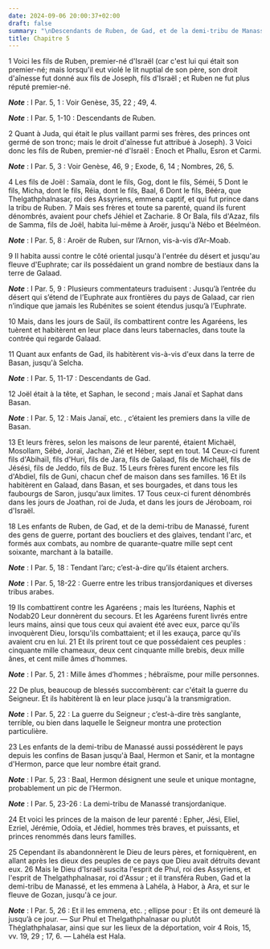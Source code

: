 ```yaml
---
date: 2024-09-06 20:00:37+02:00
draft: false
summary: "\nDescendants de Ruben, de Gad, et de la demi-tribu de Manass\xE9.\n"
title: Chapitre 5
---
```





1 Voici les fils de Ruben, premier-né d'Israël (car c'est lui qui était son premier-né; mais lorsqu'il eut violé le lit nuptial de son père, son droit d'aînesse fut donné aux fils de Joseph, fils d'Israël ; et Ruben ne fut plus réputé premier-né.

***Note*** :  I Par. 5, 1 : Voir Genèse, 35, 22 ; 49, 4.

***Note*** :  I Par. 5, 1-10 : Descendants de Ruben.

2 Quant à Juda, qui était le plus vaillant parmi ses frères, des princes ont germé de son tronc; mais le droit d'aînesse fut attribué à Joseph). 3 Voici donc les fils de Ruben, premier-né d'Israël : Enoch et Phallu, Esron et Carmi.

***Note*** :  I Par. 5, 3 : Voir Genèse, 46, 9 ; Exode, 6, 14 ; Nombres, 26, 5.


4 Les fils de Joël : Samaïa, dont le fils, Gog, dont le fils, Séméi, 5 Dont le fils, Micha, dont le fils, Réia, dont le fils, Baal, 6 Dont le fils, Bééra, que Thelgathphalnasar, roi des Assyriens, emmena captif, et qui fut prince dans la tribu de Ruben. 7 Mais ses frères et toute sa parenté, quand ils furent dénombrés, avaient pour chefs Jéhiel et Zacharie. 8 Or Bala, fils d'Azaz, fils de Samma, fils de Joël, habita lui-même à Aroër, jusqu'à Nébo et Béelméon.

***Note*** :  I Par. 5, 8 : Aroër de Ruben, sur l’Arnon, vis-à-vis d’Ar-Moab.

9 Il habita aussi contre le côté oriental jusqu'à l'entrée du désert et jusqu'au fleuve d'Euphrate; car ils possédaient un grand nombre de bestiaux dans la terre de Galaad.

***Note*** :  I Par. 5, 9 : Plusieurs commentateurs traduisent : Jusqu’à l’entrée du désert qui s’étend de l’Euphrate aux frontières du pays de Galaad, car rien n’indique que jamais les Rubénites se soient étendus jusqu’à l’Euphrate.

10 Mais, dans les jours de Saül, ils combattirent contre les Agaréens, les tuèrent et habitèrent en leur place dans leurs tabernacles, dans toute la contrée qui regarde Galaad.


11 Quant aux enfants de Gad, ils habitèrent vis-à-vis d'eux dans la terre de Basan, jusqu'à Selcha.

***Note*** :  I Par. 5, 11-17 : Descendants de Gad.

12 Joël était à la tête, et Saphan, le second ; mais Janaï et Saphat dans Basan.

***Note*** :  I Par. 5, 12 : Mais Janaï, etc. , c’étaient les premiers dans la ville de Basan.

13 Et leurs frères, selon les maisons de leur parenté, étaient Michaël, Mosollam, Sébé, Joraï, Jachan, Zié et Héber, sept en tout. 14 Ceux-ci furent fils d'Abihaïl, fils d'Huri, fils de Jara, fils de Galaad, fils de Michaël, fils de Jésési, fils de Jeddo, fils de Buz. 15 Leurs frères furent encore les fils d'Abdiel, fils de Guni, chacun chef de maison dans ses familles. 16 Et ils habitèrent en Galaad, dans Basan, et ses bourgades, et dans tous les faubourgs de Saron, jusqu'aux limites. 17 Tous ceux-ci furent dénombrés dans les jours de Joathan, roi de Juda, et dans les jours de Jéroboam, roi d'Israël.


18 Les enfants de Ruben, de Gad, et de la demi-tribu de Manassé, furent des gens de guerre, portant des boucliers et des glaives, tendant l'arc, et formés aux combats, au nombre de quarante-quatre mille sept cent soixante, marchant à la bataille.

***Note*** :  I Par. 5, 18 : Tendant l’arc; c’est-à-dire qu’ils étaient archers.

***Note*** :  I Par. 5, 18-22 : Guerre entre les tribus transjordaniques et diverses tribus arabes.

19 Ils combattirent contre les Agaréens ; mais les Ituréens, Naphis et Nodab20 Leur donnèrent du secours. Et les Agaréens furent livrés entre leurs mains, ainsi que tous ceux qui avaient été avec eux, parce qu'ils invoquèrent Dieu, lorsqu'ils combattaient; et il les exauça, parce qu'ils avaient cru en lui. 21 Et ils prirent tout ce que possédaient ces peuples : cinquante mille chameaux, deux cent cinquante mille brebis, deux mille ânes, et cent mille âmes d'hommes.

***Note*** :  I Par. 5, 21 : Mille âmes d’hommes ; hébraïsme, pour mille personnes.

22 De plus, beaucoup de blessés succombèrent: car c'était la guerre du Seigneur. Et ils habitèrent là en leur place jusqu'à la transmigration.

***Note*** :  I Par. 5, 22 : La guerre du Seigneur ; c’est-à-dire très sanglante, terrible, ou bien dans laquelle le Seigneur montra une protection particulière.


23 Les enfants de la demi-tribu de Manassé aussi possédèrent le pays depuis les confins de Basan jusqu'à Baal, Hermon et Sanir, et la montagne d'Hermon, parce que leur nombre était grand.

***Note*** :  I Par. 5, 23 : Baal, Hermon désignent une seule et unique montagne, probablement un pic de l’Hermon.

***Note*** :  I Par. 5, 23-26 : La demi-tribu de Manassé transjordanique.

24 Et voici les princes de la maison de leur parenté : Epher, Jési, Eliel, Ezriel, Jérémie, Odoïa, et Jédiel, hommes très braves, et puissants, et princes renommés dans leurs familles.


25 Cependant ils abandonnèrent le Dieu de leurs pères, et forniquèrent, en allant après les dieux des peuples de ce pays que Dieu avait détruits devant eux. 26 Mais le Dieu d'Israël suscita l'esprit de Phul, roi des Assyriens, et l'esprit de Thelgathphalnasar, roi d'Assur ; et il transféra Ruben, Gad et la demi-tribu de Manassé, et les emmena à Lahéla, à Habor, à Ara, et sur le fleuve de Gozan, jusqu'à ce jour.

***Note*** :  I Par. 5, 26 : Et il les emmena, etc. ; ellipse pour : Et ils ont demeuré là jusqu’à ce jour. ― Sur Phul et Thelgathphalnasar ou plutôt Théglathphalasar, ainsi que sur les lieux de la déportation, voir 4 Rois, 15, vv. 19, 29 ; 17, 6. ― Lahéla est Hala.



